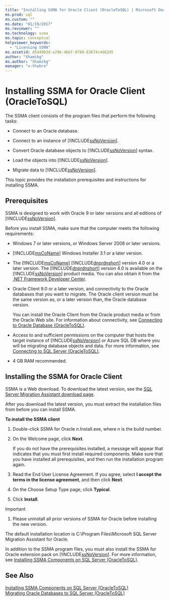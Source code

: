 ```yaml
---
title: "Installing SSMA for Oracle Client (OracleToSQL) | Microsoft Docs"
ms.prod: sql
ms.custom: ""
ms.date: "01/19/2017"
ms.reviewer: ""
ms.technology: ssma
ms.topic: conceptual
helpviewer_keywords: 
  - "Licensing SSMA"
ms.assetid: d5d4903d-e296-4bbf-8780-63674c4d62d5
author: "Shamikg"
ms.author: "Shamikg"
manager: "v-thobro"
---
```

# Installing SSMA for Oracle Client (OracleToSQL)
The SSMA client consists of the program files that perform the following tasks:  
  
-   Connect to an Oracle database.  
  
-   Connect to an instance of [!INCLUDE[ssNoVersion](../../includes/ssnoversion-md.md)].  
  
-   Convert Oracle database objects to [!INCLUDE[ssNoVersion](../../includes/ssnoversion-md.md)] syntax.  
  
-   Load the objects into [!INCLUDE[ssNoVersion](../../includes/ssnoversion-md.md)].  
  
-   Migrate data to [!INCLUDE[ssNoVersion](../../includes/ssnoversion-md.md)].  
  
This topic provides the installation prerequisites and instructions for installing SSMA.  
  
## Prerequisites  
SSMA is designed to work with Oracle 9 or later versions and all editions of [!INCLUDE[ssNoVersion](../../includes/ssnoversion-md.md)].  
  
Before you install SSMA, make sure that the computer meets the following requirements:  
  
-   Windows 7 or later versions, or Windows Server 2008 or later versions.  
  
-   [!INCLUDE[msCoName](../../includes/msconame_md.md)] Windows Installer 3.1 or a later version.  
  
-   The [!INCLUDE[msCoName](../../includes/msconame_md.md)] [!INCLUDE[dnprdnshort](../../includes/dnprdnshort_md.md)] version 4.0 or a later version. The [!INCLUDE[dnprdnshort](../../includes/dnprdnshort_md.md)] version 4.0 is available on the [!INCLUDE[ssNoVersion](../../includes/ssnoversion-md.md)] product media. You can also obtain it from the [.NET Framework Developer Center](https://go.microsoft.com/fwlink/?LinkId=48882).  
  
-   Oracle Client 9.0 or a later version, and connectivity to the Oracle databases that you want to migrate. The Oracle client version must be the same version as, or a later version than, the Oracle database version.  
  
    You can install the Oracle Client from the Oracle product media or from the Oracle Web site. For information about connectivity, see [Connecting to Oracle Database &#40;OracleToSQL&#41;](../../ssma/oracle/connecting-to-oracle-database-oracletosql.md).  
  
-   Access to and sufficient permissions on the computer that hosts the target instance of [!INCLUDE[ssNoVersion](../../includes/ssnoversion-md.md)] or Azure SQL DB where you will be migrating database objects and data. For more information, see [Connecting to SQL Server &#40;OracleToSQL&#41;](../../ssma/oracle/connecting-to-sql-server-oracletosql.md).  
  
-   4 GB RAM recommended.  
  
## Installing the SSMA for Oracle Client  
SSMA is a Web download. To download the latest version, see the [SQL Server Migration Assistant download page](https://aka.ms/ssmafororacle).  
  
After you download the latest version, you must extract the installation files from before you can install SSMA.  
  
**To install the SSMA client**  
  
1.  Double-click SSMA for Oracle *n*.Install.exe, where *n* is the build number.  
  
2.  On the Welcome page, click **Next**.  
  
    If you do not have the prerequisites installed, a message will appear that indicates that you must first install required components. Make sure that you have installed all prerequisites, and then run the installation program again.  
  
3.  Read the End User License Agreement. If you agree, select **I accept the terms in the license agreement**, and then click **Next**.  
  
4.  On the Choose Setup Type page, click **Typical**.  
  
5.  Click **Install**.  
  
> [!IMPORTANT]  
> 1.  Please uninstall all prior versions of SSMA for Oracle before installing the new version.  
  
The default installation location is C:\Program Files\Microsoft SQL Server Migration Assistant for Oracle.  
  
In addition to the SSMA program files, you must also install the SSMA for Oracle extension pack on [!INCLUDE[ssNoVersion](../../includes/ssnoversion-md.md)]. For more information, see [Installing SSMA Components on SQL Server &#40;OracleToSQL&#41;](../../ssma/oracle/installing-ssma-components-on-sql-server-oracletosql.md).  
  
## See Also  
[Installing SSMA Components on SQL Server &#40;OracleToSQL&#41;](../../ssma/oracle/installing-ssma-components-on-sql-server-oracletosql.md)  
[Migrating Oracle Databases to SQL Server &#40;OracleToSQL&#41;](../../ssma/oracle/migrating-oracle-databases-to-sql-server-oracletosql.md)  
  
